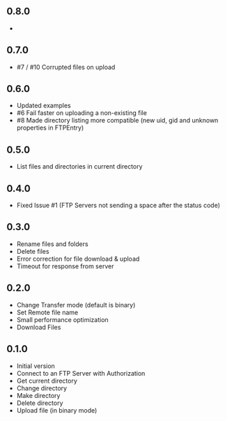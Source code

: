 ## 0.8.0

-

## 0.7.0

- #7 / #10 Corrupted files on upload

## 0.6.0

- Updated examples
- #6 Fail faster on uploading a non-existing file
- #8 Made directory listing more compatible (new uid, gid and unknown properties in FTPEntry)

## 0.5.0

- List files and directories in current directory

## 0.4.0

- Fixed Issue #1 (FTP Servers not sending a space after the status code)

## 0.3.0

- Rename files and folders
- Delete files
- Error correction for file download & upload
- Timeout for response from server

## 0.2.0

- Change Transfer mode (default is binary)
- Set Remote file name
- Small performance optimization
- Download Files

## 0.1.0

- Initial version
- Connect to an FTP Server with Authorization
- Get current directory
- Change directory
- Make directory
- Delete directory
- Upload file (in binary mode)
